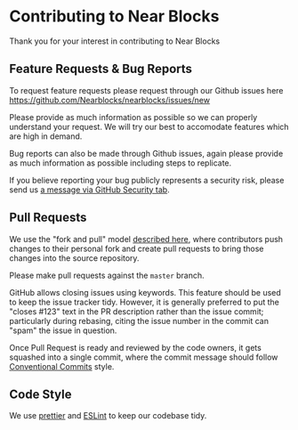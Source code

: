 # Contributing to Near Blocks

Thank you for your interest in contributing to Near Blocks

## Feature Requests & Bug Reports

To request feature requests please request through our Github issues here https://github.com/Nearblocks/nearblocks/issues/new

Please provide as much information as possible so we can properly understand your request. We will try our best to accomodate features which are high in demand.

Bug reports can also be made through Github issues, again please provide as much information as possible including steps to replicate. 

If you believe reporting your bug publicly represents a security risk, please send us
[a message via GitHub Security tab](https://github.com/nearblocks/nearblocks/security/advisories).

## Pull Requests

We use the "fork and pull" model
[described here](https://help.github.com/en/github/collaborating-with-issues-and-pull-requests/about-collaborative-development-models),
where contributors push changes to their personal fork and create pull requests to bring those
changes into the source repository.

Please make pull requests against the `master` branch.

GitHub allows closing issues using keywords. This feature should be used to keep the issue tracker
tidy. However, it is generally preferred to put the "closes #123" text in the PR description
rather than the issue commit; particularly during rebasing, citing the issue number in the commit
can "spam" the issue in question.

Once Pull Request is ready and reviewed by the code owners, it gets squashed into a single commit,
where the commit message should follow
[Conventional Commits](https://commonwealth.im/near/proposal/discussion/264-the-commit-template)
style.

## Code Style

We use [prettier](https://prettier.io/) and [ESLint](https://eslint.org/) to keep our codebase tidy.
